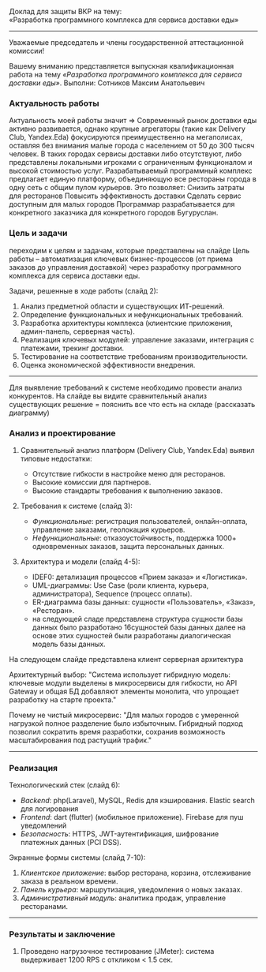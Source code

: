 Доклад для защиты ВКР на тему:  
«Разработка программного комплекса для сервиса доставки еды»  

---

Уважаемые председатель и члены государственной аттестационной комиссии!  

Вашему вниманию представляется выпускная квалификационная работа на тему *«Разработка программного комплекса для сервиса доставки еды»*. Выполни: Сотников Максим Анатольевич 

### Актуальность работы  
Актуальность моей работы  значит => Современный рынок доставки еды активно развивается, однако крупные агрегаторы (такие как Delivery Club, Yandex.Eda) фокусируются преимущественно на мегаполисах, оставляя без внимания малые города с населением от 50 до 300 тысяч человек. В таких городах сервисы доставки либо отсутствуют, либо представлены локальными игроками с ограниченным функционалом и высокой стоимостью услуг.
Разрабатываемый программный комплекс предлагает единую платформу, объединяющую все рестораны города в одну сеть с общим пулом курьеров. Это позволяет:
Снизить затраты для ресторанов
Повысить эффективность доставки
Сделать сервис доступным для малых городов 
Программар разрабатывается для конкретного заказчика для конкретного городов Бугуруслан.
### Цель и задачи  
переходим к целям и задачам, которые представлены на слайде
Цель работы – автоматизация ключевых бизнес-процессов (от приема заказов до управления доставкой) через разработку программного комплекса для сервиса доставки еды.  

Задачи, решенные в ходе работы (слайд 2):  
1. Анализ предметной области и существующих ИТ-решений.  
2. Определение функциональных и нефункциональных требований.  
3. Разработка архитектуры комплекса (клиентские приложения, админ-панель, серверная часть).  
4. Реализация ключевых модулей: управление заказами, интеграция с платежами, трекинг доставки.  
5. Тестирование на соответствие требованиям производительности.  
6. Оценка экономической эффективности внедрения.  

---
Для выявление требований к системе необходимо провести анализ конкурентов. На слайде вы видите сравнительный анализ существующих решение = пояснить все что есть на складе (рассказать диаграмму)


### Анализ и проектирование  
1. Сравнительный анализ платформ (Delivery Club, Yandex.Eda) выявил типовые недостатки:  
   - Отсутствие гибкости в настройке меню для ресторанов.  
   - Высокие комиссии для партнеров. 
   - Высокие стандарты требования к выполнению заказов.

2. Требования к системе (слайд 3):  
   - *Функциональные*: регистрация пользователей, онлайн-оплата, управление заказами, геолокация курьеров.  
   - *Нефункциональные*: отказоустойчивость, поддержка 1000+ одновременных заказов, защита персональных данных.  

3. Архитектура и модели (слайд 4-5):  
   - IDEF0: детализация процессов «Прием заказа» и «Логистика».  
   - UML-диаграммы: Use Case (роли клиента, курьера, администратора), Sequence (процесс оплаты).  
   - ER-диаграмма базы данных: сущности «Пользователь», «Заказ», «Ресторан».  
   - на следующей сладе представлена структура сущности базы данных было разработано 16сущностей базы данных далее на основе этих сущностей были разработаны диалогическая модель базы данных.

На следующем слайде представлена клиент серверная архитектура 


Архитектурный выбор:
"Система использует гибридную модель: ключевые модули выделены в микросервисы для гибкости, но API Gateway и общая БД добавляют элементы монолита, что упрощает разработку на старте проекта."

Почему не чистый микросервис:
"Для малых городов с умеренной нагрузкой полное разделение было избыточным. Гибридный подход позволил сократить время разработки, сохранив возможность масштабирования под растущий трафик."

---

### Реализация  
Технологический стек (слайд 6):  
- *Backend*: php(Laravel), MySQL, Redis для кэширования. Elastic search для логирования 
- *Frontend*: dart (flutter) (мобильное приложение).  Firebase для пуш уведомлений 
- *Безопасность*: HTTPS, JWT-аутентификация, шифрование платежных данных (PCI DSS).  

Экранные формы системы (слайд 7-10):  
1. *Клиентское приложение*: выбор ресторана, корзина, отслеживание заказа в реальном времени.  
2. *Панель курьера*: маршрутизация, уведомления о новых заказах.  
3. *Административный модуль*: аналитика продаж, управление ресторанами.  

---

### Результаты и заключение  
1. Проведено нагрузочное тестирование (JMeter): система выдерживает 1200 RPS с откликом < 1.5 сек.